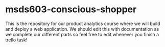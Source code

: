 # msds603-conscious-shopper

This is the repository for our product analytics course where we will build and deploy a web application. We should edit this with documentation as we complete our different parts so feel free to edit whenever you finish a trello task!
